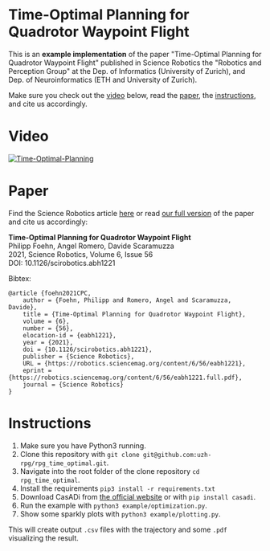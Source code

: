 # Time-Optimal Planning for Quadrotor Waypoint Flight
This is an **example implementation** of the paper "Time-Optimal Planning for Quadrotor Waypoint Flight" published in Science Robotics the "Robotics and Perception Group" at the Dep. of Informatics (University of Zurich), and Dep. of Neuroinformatics (ETH and University of Zurich).

Make sure you check out the [video](https://www.youtube.com/watch?v=ZPI8U1uSJUs) below, read the [paper](http://rpg.ifi.uzh.ch/docs/ScienceRobotics21_Foehn.pdf), the [instructions](#instructions), and cite us accordingly.


# Video
[![Time-Optimal-Planning](https://img.youtube.com/vi/ZPI8U1uSJUs/0.jpg)](https://www.youtube.com/watch?v=ZPI8U1uSJUs)

# Paper
Find the Science Robotics article [here](https://robotics.sciencemag.org/content/6/56/eabh1221) or read [our full version](http://rpg.ifi.uzh.ch/docs/ScienceRobotics21_Foehn.pdf) of the paper and cite us accordingly:

**Time-Optimal Planning for Quadrotor Waypoint Flight**  
Philipp Foehn, Angel Romero, Davide Scaramuzza  
2021, Science Robotics, Volume 6, Issue 56  
DOI: 10.1126/scirobotics.abh1221  
  
  
  
Bibtex:
```
@article {foehn2021CPC,
	author = {Foehn, Philipp and Romero, Angel and Scaramuzza, Davide},
	title = {Time-Optimal Planning for Quadrotor Waypoint Flight},
	volume = {6},
	number = {56},
	elocation-id = {eabh1221},
	year = {2021},
	doi = {10.1126/scirobotics.abh1221},
	publisher = {Science Robotics},
	URL = {https://robotics.sciencemag.org/content/6/56/eabh1221},
	eprint = {https://robotics.sciencemag.org/content/6/56/eabh1221.full.pdf},
	journal = {Science Robotics}
}
```

# Instructions
1. Make sure you have Python3 running.
4. Clone this repository with `git clone git@github.com:uzh-rpg/rpg_time_optimal.git`.
5. Navigate into the root folder of the clone repository `cd rpg_time_optimal`.
2. Install the requirements `pip3 install -r requirements.txt`
3. Download CasADi from [the official website](https://web.casadi.org) or with `pip install casadi`.
6. Run the example with `python3 example/optimization.py`.
7. Show some sparkly plots with `python3 example/plotting.py`.

This will create output `.csv` files with the trajectory and some `.pdf` visualizing the result.
